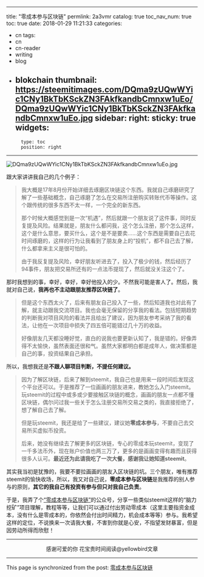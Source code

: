 
---
title: "零成本参与区块链"
permlink: 2a3vmr
catalog: true
toc_nav_num: true
toc: true
date: 2018-01-29 11:21:33
categories:
- cn
tags:
- cn
- cn-reader
- writing
- blog
- blokchain
thumbnail: https://steemitimages.com/DQma9zUQwWYic1CNy1BkTbKSckZN3FAkfkandbCmnxw1uEo/DQma9zUQwWYic1CNy1BkTbKSckZN3FAkfkandbCmnxw1uEo.jpg
sidebar:
    right:
        sticky: true
widgets:
    -
        type: toc
        position: right
---


![DQma9zUQwWYic1CNy1BkTbKSckZN3FAkfkandbCmnxw1uEo.jpg](https://steemitimages.com/DQma9zUQwWYic1CNy1BkTbKSckZN3FAkfkandbCmnxw1uEo/DQma9zUQwWYic1CNy1BkTbKSckZN3FAkfkandbCmnxw1uEo.jpg)

跟大家讲讲我自己的几个例子：

>我大概是17年8月份开始详细去琢磨区块链这个东西。我就自己琢磨研究了解了一些基础概念，自己琢磨了怎么在交易所注册购买转账代币等操作。这个跟传统的很多东西不太一样，一个完全的新东西。
>
>那个时候大概感觉到是一次“机遇”，然后就跟一个朋友说了这件事，同时反复提及风险。结果就是，朋友什么都问我，这个怎么注册，那个怎么这样，这个是什么意思，要买什么，这个是不是要卖......这个东西是需要自己去花时间琢磨的，这样的行为让我看到了朋友身上的“投机”，都不自己去了解，什么都拿来主义是很可怕的。
>
>由于我反复提及风险，幸好朋友听进去了，投入了极少的钱，然后经历了94事件，朋友把交易所还有的一点法币提现了，然后就没关注这个了。
>
那时我想到的事，幸好，幸好，幸好他投入的少。不然我可能是害人了。然后，我就对自己说，**我再也不主动跟朋友推荐区块链了**。

>但是这个东西太火了，后来有朋友自己投入了一些，然后知道我也对此有了解，就主动跟我交流项目。我也会毫无保留的分享我的看法。包括短期趋势的判断我对项目风险的看法并且给出了建议，因为朋友参考采纳了我的看法，让他在一次项目中损失了四五倍可能错过几十万的收益。
>
>好像朋友几天都没睡好觉，直白的说我也要更新认知了，我是错的。好像弄得不太愉快，虽然表面还很和气。虽然大家都明白都是成年人，做决策都是自己的事，投资结果自己承担。

所以，我想我还是**不跟人聊项目判断，不提任何建议。**

>因为了解区块链，后来了解到steemit，我自己也是用来一段时间后发现这个平台还可以。于是推荐了一位画画的朋友进来，教她怎么入门steemit。玩steemit的过程中或多或少要接触区块链的概念，画画的朋友一点都不懂区块链，偶尔问过我一些关于怎么注册交易所交易之类的，我直接拒绝了，想了解自己去了解。
>
>但是玩steemit，我还是给了一些建议，建议她**零成本参与**，不要自己去交易所买虚拟币投资。
>
>后来，她没有继续去了解更多的区块链，专心的零成本玩steemit，变现了一千多法币外，现在账户价值也两三万了，更多的是画画变得有趣而且获得很多人认可。**最近还为此请我吃了一次大餐，感谢我让她知道steemit**。

其实我当初是犹豫的，我要不要拉画画的朋友入区块链的坑。三个朋友，唯有推荐steemit的愉快收场，所以，我又对自己说，**零成本参与区块链**是我推荐的别人参与的原则，**其它的我自己有投资有参与但只对我自己负责**。

于是，我弄了个[“零成本参与区块链”](https://mp.weixin.qq.com/s/uGfqgHv5ZYshUJ2GC3OHmg)的公众号，分享一些类似steemit这样的“脑力挖矿”项目理解，教程等等，让我们可以通过付出劳动零成本（这里主要指资金成本，没有什么是零成本的，你依然会付出时间精力，机会成本等等）参与。我希望这样的定位，不说换来一次请我大餐，不害到你就是心安，不指望发财暴富，但是因劳动所得而欣慰！

---

<center>感谢可爱的你
花宝贵时间阅读@yellowbird文章</center>

- - -

This page is synchronized from the post: [零成本参与区块链](https://steemit.com/@yellowbird/2a3vmr)
